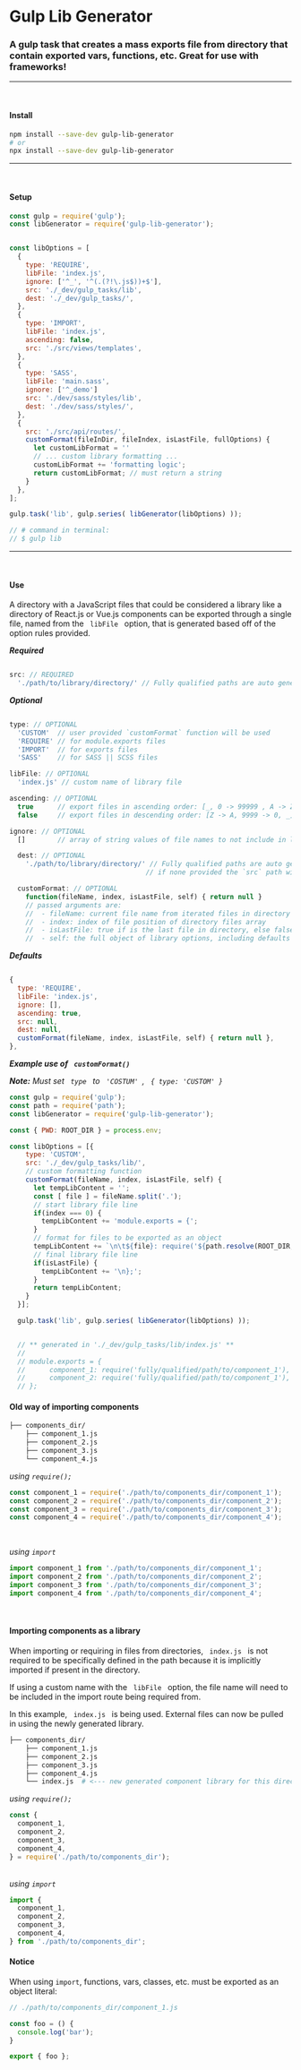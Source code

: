 # Gulp Lib Generator

### A gulp task that creates a mass exports file from directory that contain exported vars, functions, etc. Great for use with frameworks!
---
<br>

#### Install
```bash
npm install --save-dev gulp-lib-generator
# or
npx install --save-dev gulp-lib-generator
```
---
<br>

#### Setup
```javascript
const gulp = require('gulp');
const libGenerator = require('gulp-lib-generator');


const libOptions = [
  {
    type: 'REQUIRE',
    libFile: 'index.js',
    ignore: ['^_', '^(.(?!\.js$))+$'],
    src: './_dev/gulp_tasks/lib',
    dest: './_dev/gulp_tasks/',
  },
  {
    type: 'IMPORT',
    libFile: 'index.js',
    ascending: false,
    src: './src/views/templates',
  },
  {
    type: 'SASS',
    libFile: 'main.sass',
    ignore: ['^_demo']
    src: './dev/sass/styles/lib',
    dest: './dev/sass/styles/',
  },
  {
    src: './src/api/routes/',
    customFormat(fileInDir, fileIndex, isLastFile, fullOptions) {
      let customLibFormat = ''
      // ... custom library formatting ...
      customLibFormat += 'formatting logic';
      return customLibFormat; // must return a string
    }
  },
];

gulp.task('lib', gulp.series( libGenerator(libOptions) ));

// # command in terminal:
// $ gulp lib

```

---
<br>

#### Use
<p>
A directory with a JavaScript files that could be considered a library like a directory of React.js or Vue.js components can be exported through a single file, named from the <code> libFile </code> option, that is generated based off of the option rules provided.
</p>

<i><strong>Required</strong></i>
```javascript

src: // REQUIRED
  './path/to/library/directory/' // Fully qualified paths are auto generated

```

<i><strong>Optional</strong></i>

```javascript

type: // OPTIONAL
  'CUSTOM'  // user provided `customFormat` function will be used
  'REQUIRE' // for module.exports files
  'IMPORT'  // for exports files
  'SASS'    // for SASS || SCSS files

libFile: // OPTIONAL
  'index.js' // custom name of library file

ascending: // OPTIONAL
  true      // export files in ascending order: [_, 0 -> 99999 , A -> Z]
  false     // export files in descending order: [Z -> A, 9999 -> 0, _]

ignore: // OPTIONAL
  []        // array of string values of file names to not include in library. Regex strings are accepted

  dest: // OPTIONAL
    './path/to/library/directory/' // Fully qualified paths are auto generated
                                  // if none provided the `src` path will be used

  customFormat: // OPTIONAL
    function(fileName, index, isLastFile, self) { return null }
    // passed arguments are:
    //  - fileName: current file name from iterated files in directory
    //  - index: index of file position of directory files array
    //  - isLastFile: true if is the last file in directory, else false
    //  - self: the full object of library options, including defaults if applicable

```

<i><strong>Defaults</strong></i>
```javascript

{
  type: 'REQUIRE',
  libFile: 'index.js',
  ignore: [],
  ascending: true,
  src: null,
  dest: null,
  customFormat(fileName, index, isLastFile, self) { return null },
},

```

<p><i><strong>Example use of <code> customFormat() </code></strong></i></p>
<p><i><strong>Note:</strong> Must set <code> type </code> to <code> 'COSTUM' </code>, <code> { type: 'CUSTOM' } </code></i></p>

```javascript
const gulp = require('gulp');
const path = require('path');
const libGenerator = require('gulp-lib-generator');

const { PWD: ROOT_DIR } = process.env;

const libOptions = [{
    type: 'CUSTOM',
    src: './_dev/gulp_tasks/lib/',
    // custom formatting function
    customFormat(fileName, index, isLastFile, self) {
      let tempLibContent = '';
      const [ file ] = fileName.split('.');
      // start library file line
      if(index === 0) {
        tempLibContent += 'module.exports = {';
      }
      // format for files to be exported as an object
      tempLibContent += `\n\t${file}: require('${path.resolve(ROOT_DIR, self.dest, './'+file)}'),`;
      // final library file line
      if(isLastFile) {
        tempLibContent += '\n};';
      }
      return tempLibContent;
    }
  }];

  gulp.task('lib', gulp.series( libGenerator(libOptions) ));


  // ** generated in './_dev/gulp_tasks/lib/index.js' **
  //
  // module.exports = {
  // 	  component_1: require('fully/qualified/path/to/component_1'),
  // 	  component_2: require('fully/qualified/path/to/component_1'),
  // };

```


#### **Old way of importing components**

```bash
├── components_dir/
    ├── component_1.js
    ├── component_2.js
    ├── component_3.js
    └── component_4.js
```
<i>using <code>require();</code></i>
```javascript
const component_1 = require('./path/to/components_dir/component_1');
const component_2 = require('./path/to/components_dir/component_2');
const component_3 = require('./path/to/components_dir/component_3');
const component_4 = require('./path/to/components_dir/component_4');
```
<br>

<i>using <code>import</code></i>
```javascript
import component_1 from './path/to/components_dir/component_1';
import component_2 from './path/to/components_dir/component_2';
import component_3 from './path/to/components_dir/component_3';
import component_4 from './path/to/components_dir/component_4';
```

<br>

#### **Importing components as a library**
<p>
When importing or requiring in files from directories, <code> index.js </code> is not required to be specifically defined in the path because it is implicitly imported if present in the directory.
</p>

<p>
If using a custom name with the <code> libFile </code> option, the file name will need to be included in the import route being required from.
</p>

<p>
In this example, <code> index.js </code> is being used. External files can now be pulled in using the newly generated library.
</p>

```bash
├── components_dir/
    ├── component_1.js
    ├── component_2.js
    ├── component_3.js
    ├── component_4.js
    └── index.js  # <--- new generated component library for this directory
```

<i>using <code>require();</code></i>
```javascript
const {
  component_1,
  component_2,
  component_3,
  component_4,
} = require('./path/to/components_dir');
```

<br>
<i>using <code>import</code></i>

```javascript
import {
  component_1,
  component_2,
  component_3,
  component_4,
} from './path/to/components_dir';
```

#### Notice
<p>
When using <code>import</code>, functions, vars, classes, etc. must be exported as an object literal:
</p>


```javascript
// ./path/to/components_dir/component_1.js

const foo = () {
  console.log('bar');
}

export { foo };
```
